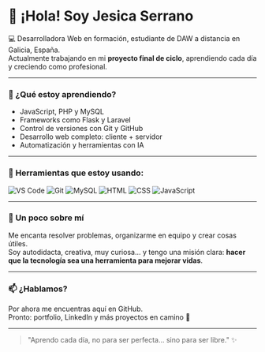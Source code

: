 # 👋 ¡Hola! Soy Jesica Serrano

💻 Desarrolladora Web en formación, estudiante de DAW a distancia en Galicia, España.  
Actualmente trabajando en mi **proyecto final de ciclo**, aprendiendo cada día y creciendo como profesional.

---

### 🌱 ¿Qué estoy aprendiendo?
- JavaScript, PHP y MySQL
- Frameworks como Flask y Laravel
- Control de versiones con Git y GitHub
- Desarrollo web completo: cliente + servidor
- Automatización y herramientas con IA

---

### 🔧 Herramientas que estoy usando:
![VS Code](https://img.shields.io/badge/Editor-VSCode-blue?logo=visualstudiocode)
![Git](https://img.shields.io/badge/Control-Git-black?logo=git)
![MySQL](https://img.shields.io/badge/Database-MySQL-blue?logo=mysql)
![HTML](https://img.shields.io/badge/HTML5-E34F26?logo=html5&logoColor=white)
![CSS](https://img.shields.io/badge/CSS3-1572B6?logo=css3&logoColor=white)
![JavaScript](https://img.shields.io/badge/JavaScript-F7DF1E?logo=javascript&logoColor=black)

---

### 💬 Un poco sobre mí
Me encanta resolver problemas, organizarme en equipo y crear cosas útiles.  
Soy autodidacta, creativa, muy curiosa... y tengo una misión clara: **hacer que la tecnología sea una herramienta para mejorar vidas**.

---

### 📫 ¿Hablamos?
Por ahora me encuentras aquí en GitHub.  
Pronto: portfolio, LinkedIn y más proyectos en camino 🚀

---

> "Aprendo cada día, no para ser perfecta... sino para ser libre." ✨
